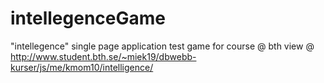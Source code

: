 # intellegenceGame
"intellegence" single page application test game for course @ bth 
view @ http://www.student.bth.se/~miek19/dbwebb-kurser/js/me/kmom10/intelligence/
